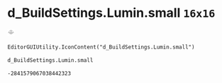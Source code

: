 # d_BuildSettings.Lumin.small `16x16`
<img src="/img/d_BuildSettings.Lumin.small.png" width=16 height=16>

``` CSharp
EditorGUIUtility.IconContent("d_BuildSettings.Lumin.small")
```
```
d_BuildSettings.Lumin.small
```
```
-2841579067038442323
```
